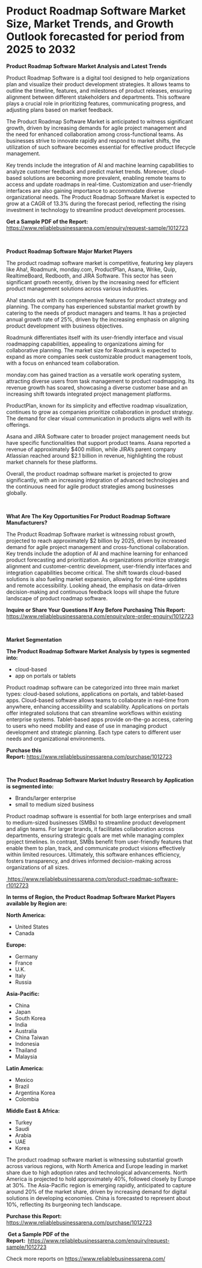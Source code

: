 <p><h1>Product Roadmap Software Market Size, Market Trends, and Growth Outlook forecasted for period from 2025 to 2032</h1></p><p><strong>Product Roadmap Software Market Analysis and Latest Trends</strong></p>
<p><p>Product Roadmap Software is a digital tool designed to help organizations plan and visualize their product development strategies. It allows teams to outline the timeline, features, and milestones of product releases, ensuring alignment between different stakeholders and departments. This software plays a crucial role in prioritizing features, communicating progress, and adjusting plans based on market feedback.</p><p>The Product Roadmap Software Market is anticipated to witness significant growth, driven by increasing demands for agile project management and the need for enhanced collaboration among cross-functional teams. As businesses strive to innovate rapidly and respond to market shifts, the utilization of such software becomes essential for effective product lifecycle management. </p><p>Key trends include the integration of AI and machine learning capabilities to analyze customer feedback and predict market trends. Moreover, cloud-based solutions are becoming more prevalent, enabling remote teams to access and update roadmaps in real-time. Customization and user-friendly interfaces are also gaining importance to accommodate diverse organizational needs. The Product Roadmap Software Market is expected to grow at a CAGR of 13.3% during the forecast period, reflecting the rising investment in technology to streamline product development processes.</p></p>
<p><strong>Get a Sample PDF of the Report:&nbsp;</strong> <a href="https://www.reliablebusinessarena.com/enquiry/request-sample/1012723?utm_campaign=3198&utm_medium=2&utm_source=Github&utm_content=ia&utm_term=06032025&utm_id=product-roadmap-software">https://www.reliablebusinessarena.com/enquiry/request-sample/1012723</a></p>
<p>&nbsp;</p>
<p><strong>Product Roadmap Software Major Market Players</strong></p>
<p><p>The product roadmap software market is competitive, featuring key players like Aha!, Roadmunk, monday.com, ProductPlan, Asana, Wrike, Quip, RealtimeBoard, Redbooth, and JIRA Software. This sector has seen significant growth recently, driven by the increasing need for efficient product management solutions across various industries.</p><p>Aha! stands out with its comprehensive features for product strategy and planning. The company has experienced substantial market growth by catering to the needs of product managers and teams. It has a projected annual growth rate of 25%, driven by the increasing emphasis on aligning product development with business objectives.</p><p>Roadmunk differentiates itself with its user-friendly interface and visual roadmapping capabilities, appealing to organizations aiming for collaborative planning. The market size for Roadmunk is expected to expand as more companies seek customizable product management tools, with a focus on enhanced team collaboration.</p><p>monday.com has gained traction as a versatile work operating system, attracting diverse users from task management to product roadmapping. Its revenue growth has soared, showcasing a diverse customer base and an increasing shift towards integrated project management platforms.</p><p>ProductPlan, known for its simplicity and effective roadmap visualization, continues to grow as companies prioritize collaboration in product strategy. The demand for clear visual communication in products aligns well with its offerings.</p><p>Asana and JIRA Software cater to broader project management needs but have specific functionalities that support product teams. Asana reported a revenue of approximately $400 million, while JIRA’s parent company Atlassian reached around $2.1 billion in revenue, highlighting the robust market channels for these platforms.</p><p>Overall, the product roadmap software market is projected to grow significantly, with an increasing integration of advanced technologies and the continuous need for agile product strategies among businesses globally.</p></p>
<p>&nbsp;</p>
<p><strong>What Are The Key Opportunities For Product Roadmap Software Manufacturers?</strong></p>
<p><p>The Product Roadmap Software market is witnessing robust growth, projected to reach approximately $2 billion by 2025, driven by increased demand for agile project management and cross-functional collaboration. Key trends include the adoption of AI and machine learning for enhanced product forecasting and prioritization. As organizations prioritize strategic alignment and customer-centric development, user-friendly interfaces and integration capabilities become critical. The shift towards cloud-based solutions is also fueling market expansion, allowing for real-time updates and remote accessibility. Looking ahead, the emphasis on data-driven decision-making and continuous feedback loops will shape the future landscape of product roadmap software.</p></p>
<p><strong>Inquire or Share Your Questions If Any Before Purchasing This Report:</strong> <a href="https://www.reliablebusinessarena.com/enquiry/pre-order-enquiry/1012723?utm_campaign=3198&utm_medium=2&utm_source=Github&utm_content=ia&utm_term=06032025&utm_id=product-roadmap-software">https://www.reliablebusinessarena.com/enquiry/pre-order-enquiry/1012723</a></p>
<p>&nbsp;</p>
<p><strong>Market Segmentation</strong></p>
<p><strong>The Product Roadmap Software Market Analysis by types is segmented into:</strong></p>
<p><ul><li>cloud-based</li><li>app on portals or tablets</li></ul></p>
<p><p>Product roadmap software can be categorized into three main market types: cloud-based solutions, applications on portals, and tablet-based apps. Cloud-based software allows teams to collaborate in real-time from anywhere, enhancing accessibility and scalability. Applications on portals offer integrated solutions that can streamline workflows within existing enterprise systems. Tablet-based apps provide on-the-go access, catering to users who need mobility and ease of use in managing product development and strategic planning. Each type caters to different user needs and organizational environments.</p></p>
<p><strong>Purchase this Report:&nbsp;</strong><a href="https://www.reliablebusinessarena.com/purchase/1012723?utm_campaign=3198&utm_medium=2&utm_source=Github&utm_content=ia&utm_term=06032025&utm_id=product-roadmap-software">https://www.reliablebusinessarena.com/purchase/1012723</a></p>
<p>&nbsp;</p>
<p><strong>The Product Roadmap Software Market Industry Research by Application is segmented into:</strong></p>
<p><ul><li>Brands/larger enterprise</li><li>small to medium sized business</li></ul></p>
<p><p>Product roadmap software is essential for both large enterprises and small to medium-sized businesses (SMBs) to streamline product development and align teams. For larger brands, it facilitates collaboration across departments, ensuring strategic goals are met while managing complex project timelines. In contrast, SMBs benefit from user-friendly features that enable them to plan, track, and communicate product visions effectively within limited resources. Ultimately, this software enhances efficiency, fosters transparency, and drives informed decision-making across organizations of all sizes.</p></p>
<p><a href="https://www.reliablebusinessarena.com/product-roadmap-software-r1012723?utm_campaign=3198&utm_medium=2&utm_source=Github&utm_content=ia&utm_term=06032025&utm_id=product-roadmap-software">&nbsp;https://www.reliablebusinessarena.com/product-roadmap-software-r1012723</a></p>
<p><strong>In terms of Region, the Product Roadmap Software Market Players available by Region are:</strong></p>
<p>
    <p> <strong> North America: </strong>
        <ul>
            <li>United States</li>
            <li>Canada</li>
        </ul>
        </p> 
    <p> <strong> Europe: </strong>
        <ul>
            <li>Germany</li>
            <li>France</li>
            <li>U.K.</li>
            <li>Italy</li>
            <li>Russia</li>
        </ul>
        </p> 
    <p> <strong> Asia-Pacific: </strong>
        <ul>
            <li>China</li>
            <li>Japan</li>
            <li>South Korea</li>
            <li>India</li>
            <li>Australia</li>
            <li>China Taiwan</li>
            <li>Indonesia</li>
            <li>Thailand</li>
            <li>Malaysia</li>
        </ul>
        </p> 
    <p> <strong> Latin America: </strong>
        <ul>
            <li>Mexico</li>
            <li>Brazil</li>
            <li>Argentina Korea</li>
            <li>Colombia</li>
        </ul>
        </p> 
    <p> <strong> Middle East & Africa: </strong>
        <ul>
            <li>Turkey</li>
            <li>Saudi</li>
            <li>Arabia</li>
            <li>UAE</li>
            <li>Korea</li>
        </ul>
    </p>
    </p>
<p><p>The product roadmap software market is witnessing substantial growth across various regions, with North America and Europe leading in market share due to high adoption rates and technological advancements. North America is projected to hold approximately 40%, followed closely by Europe at 30%. The Asia-Pacific region is emerging rapidly, anticipated to capture around 20% of the market share, driven by increasing demand for digital solutions in developing economies. China is forecasted to represent about 10%, reflecting its burgeoning tech landscape.</p></p>
<p><strong>Purchase this Report: </strong><a href="https://www.reliablebusinessarena.com/purchase/1012723?utm_campaign=3198&utm_medium=2&utm_source=Github&utm_content=ia&utm_term=06032025&utm_id=product-roadmap-software">https://www.reliablebusinessarena.com/purchase/1012723</a></p>
<p>&nbsp;<strong>Get a Sample PDF of the Report:&nbsp;&nbsp;</strong><a href="https://www.reliablebusinessarena.com/enquiry/request-sample/1012723?utm_campaign=3198&utm_medium=2&utm_source=Github&utm_content=ia&utm_term=06032025&utm_id=product-roadmap-software">https://www.reliablebusinessarena.com/enquiry/request-sample/1012723</a></p>
<p><strong></strong></p>
<p>Check more reports on <a href="https://www.reliablebusinessarena.com/?utm_campaign=3198&utm_medium=2&utm_source=Github&utm_content=ia&utm_term=06032025&utm_id=product-roadmap-software">https://www.reliablebusinessarena.com/</a></p>